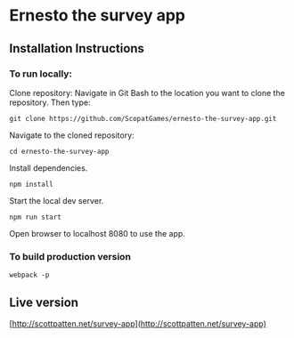 # Ernesto the survey app

## Installation Instructions

### To run locally:
Clone repository: Navigate in Git Bash to the location you want to clone the repository. Then type:
```
git clone https://github.com/ScopatGames/ernesto-the-survey-app.git
```
Navigate to the cloned repository:
```
cd ernesto-the-survey-app
```
Install dependencies.
```
npm install
```
Start the local dev server.
```
npm run start
```
Open browser to localhost 8080 to use the app.

### To build production version
```
webpack -p
```

## Live version
[http://scottpatten.net/survey-app](http://scottpatten.net/survey-app)
